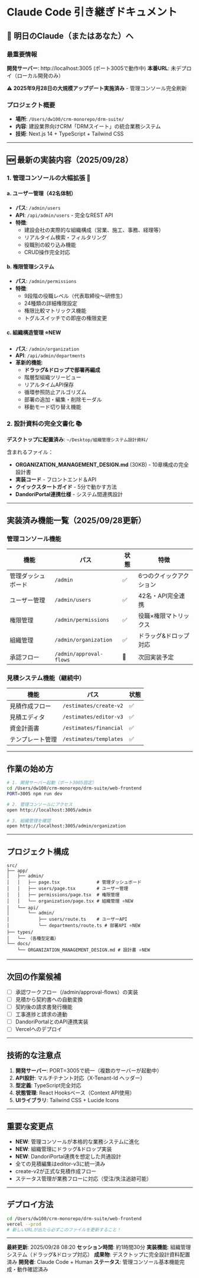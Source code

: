 # Claude Code 引き継ぎドキュメント

## 🎯 明日のClaude（またはあなた）へ

### 最重要情報

**開発サーバー**: http://localhost:3005 (ポート3005で動作中)
**本番URL**: 未デプロイ（ローカル開発のみ）

⚠️ **2025年9月28日の大規模アップデート実施済み** - 管理コンソール完全刷新

### プロジェクト概要

- **場所**: `/Users/dw100/crm-monorepo/drm-suite/`
- **内容**: 建設業界向けCRM「DRMスイート」の統合業務システム
- **技術**: Next.js 14 + TypeScript + Tailwind CSS

---

## 🆕 最新の実装内容（2025/09/28）

### 1. 管理コンソールの大幅拡張 🎯

#### a. ユーザー管理（42名体制）
- **パス**: `/admin/users`
- **API**: `/api/admin/users` - 完全なREST API
- **特徴**:
  - 建設会社の実際的な組織構成（営業、施工、事務、経理等）
  - リアルタイム検索・フィルタリング
  - 役職別の絞り込み機能
  - CRUD操作完全対応

#### b. 権限管理システム
- **パス**: `/admin/permissions`
- **特徴**:
  - 9段階の役職レベル（代表取締役〜研修生）
  - 24種類の詳細権限設定
  - 権限比較マトリックス機能
  - トグルスイッチでの即座の権限変更

#### c. 組織構造管理 ⭐NEW
- **パス**: `/admin/organization`
- **API**: `/api/admin/departments`
- **革新的機能**:
  - **ドラッグ&ドロップで部署再編成**
  - 階層型組織ツリービュー
  - リアルタイムAPI保存
  - 循環参照防止アルゴリズム
  - 部署の追加・編集・削除モーダル
  - 移動モード切り替え機能

### 2. 設計資料の完全文書化 📚

**デスクトップに配置済み**: `~/Desktop/組織管理システム設計資料/`

含まれるファイル：
- **ORGANIZATION_MANAGEMENT_DESIGN.md** (30KB) - 10章構成の完全設計書
- **実装コード** - フロントエンド＆API
- **クイックスタートガイド** - 5分で動かす方法
- **DandoriPortal連携仕様** - システム間連携設計

---

## 実装済み機能一覧（2025/09/28更新）

### 管理コンソール機能

| 機能 | パス | 状態 | 特徴 |
|------|------|------|------|
| 管理ダッシュボード | `/admin` | ✅ | 6つのクイックアクション |
| ユーザー管理 | `/admin/users` | ✅ | 42名・API完全連携 |
| 権限管理 | `/admin/permissions` | ✅ | 役職×権限マトリックス |
| 組織管理 | `/admin/organization` | ✅ | ドラッグ&ドロップ対応 |
| 承認フロー | `/admin/approval-flows` | 🚧 | 次回実装予定 |

### 見積システム機能（継続中）

| 機能 | パス | 状態 |
|------|------|------|
| 見積作成フロー | `/estimates/create-v2` | ✅ |
| 見積エディタ | `/estimates/editor-v3` | ✅ |
| 資金計画書 | `/estimates/financial` | ✅ |
| テンプレート管理 | `/estimates/templates` | ✅ |

---

## 作業の始め方

```bash
# 1. 開発サーバー起動（ポート3005固定）
cd /Users/dw100/crm-monorepo/drm-suite/web-frontend
PORT=3005 npm run dev

# 2. 管理コンソールにアクセス
open http://localhost:3005/admin

# 3. 組織管理を確認
open http://localhost:3005/admin/organization
```

---

## プロジェクト構成

```
src/
├── app/
│   ├── admin/
│   │   ├── page.tsx              # 管理ダッシュボード
│   │   ├── users/page.tsx        # ユーザー管理
│   │   ├── permissions/page.tsx  # 権限管理
│   │   └── organization/page.tsx # 組織管理 ⭐NEW
│   └── api/
│       └── admin/
│           ├── users/route.ts    # ユーザーAPI
│           └── departments/route.ts # 部署API ⭐NEW
├── types/
│   └── （各種型定義）
└── docs/
    └── ORGANIZATION_MANAGEMENT_DESIGN.md # 設計書 ⭐NEW
```

---

## 次回の作業候補

- [ ] 承認ワークフロー（/admin/approval-flows）の実装
- [ ] 見積から契約書への自動変換
- [ ] 契約後の請求書発行機能
- [ ] 工事進捗と請求の連動
- [ ] DandoriPortalとのAPI連携実装
- [ ] Vercelへのデプロイ

---

## 技術的な注意点

1. **開発サーバー**: PORT=3005で統一（複数のサーバーが起動中）
2. **API設計**: マルチテナント対応（X-Tenant-Id ヘッダー）
3. **型定義**: TypeScript完全対応
4. **状態管理**: React Hooksベース（Context API使用）
5. **UIライブラリ**: Tailwind CSS + Lucide Icons

---

## 重要な変更点

- **NEW**: 管理コンソールが本格的な業務システムに進化
- **NEW**: 組織管理にドラッグ&ドロップ実装
- **NEW**: DandoriPortal連携を想定した共通設計
- 全ての見積編集はeditor-v3に統一済み
- create-v2が正式な見積作成フロー
- ステータス管理が業務フローに対応（受注/失注追跡可能）

---

## デプロイ方法

```bash
cd /Users/dw100/crm-monorepo/drm-suite/web-frontend
vercel --prod
# 新しいURLが出たら必ずこのファイルを更新すること！
```

---

**最終更新**: 2025/09/28 08:20
**セッション時間**: 約1時間30分
**実装機能**: 組織管理システム（ドラッグ&ドロップ対応）
**成果物**: デスクトップに完全設計資料配置済み
**開発者**: Claude Code + Human
**ステータス**: 管理コンソール基本機能完成・動作確認済み